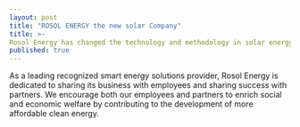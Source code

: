 ```yaml
---
layout: post
title: "ROSOL ENERGY the new solar Company"
title: >-
Rosol Energy has changed the technology and methodology in solar energy sector by introducing new methodology with technology and automation. 
published: true
---
```


As a leading recognized smart energy solutions provider, Rosol Energy is dedicated to sharing its business with employees and sharing success with partners. We encourage both our employees and partners to enrich social and economic welfare by contributing to the development of more affordable clean energy.
